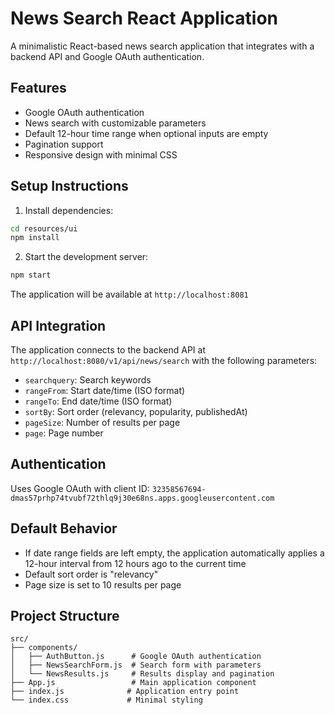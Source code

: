 # News Search React Application

A minimalistic React-based news search application that integrates with a backend API and Google OAuth authentication.

## Features

- Google OAuth authentication
- News search with customizable parameters
- Default 12-hour time range when optional inputs are empty
- Pagination support
- Responsive design with minimal CSS

## Setup Instructions

1. Install dependencies:
```bash
cd resources/ui
npm install
```

2. Start the development server:
```bash
npm start
```

The application will be available at `http://localhost:8081`

## API Integration

The application connects to the backend API at `http://localhost:8080/v1/api/news/search` with the following parameters:
- `searchquery`: Search keywords
- `rangeFrom`: Start date/time (ISO format)
- `rangeTo`: End date/time (ISO format)
- `sortBy`: Sort order (relevancy, popularity, publishedAt)
- `pageSize`: Number of results per page
- `page`: Page number

## Authentication

Uses Google OAuth with client ID: `32358567694-dmas57prhp74tvubf72thlq9j30e68ns.apps.googleusercontent.com`

## Default Behavior

- If date range fields are left empty, the application automatically applies a 12-hour interval from 12 hours ago to the current time
- Default sort order is "relevancy"
- Page size is set to 10 results per page

## Project Structure

```
src/
├── components/
│   ├── AuthButton.js      # Google OAuth authentication
│   ├── NewsSearchForm.js  # Search form with parameters
│   └── NewsResults.js     # Results display and pagination
├── App.js                 # Main application component
├── index.js              # Application entry point
└── index.css             # Minimal styling
```
